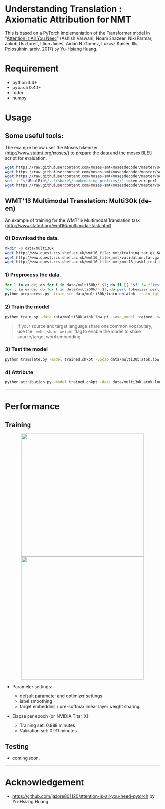 # Understanding Translation : Axiomatic Attribution for NMT

This is based on a PyTorch implementation of the Transformer model in "[Attention is All You Need](https://arxiv.org/abs/1706.03762)" (Ashish Vaswani, Noam Shazeer, Niki Parmar, Jakob Uszkoreit, Llion Jones, Aidan N. Gomez, Lukasz Kaiser, Illia Polosukhin, arxiv, 2017) by Yu-Hsiang Huang.

# Requirement
- python 3.4+
- pytorch 0.4.1+
- tqdm
- numpy


# Usage

## Some useful tools:

The example below uses the Moses tokenizer (http://www.statmt.org/moses/) to prepare the data and the moses BLEU script for evaluation.

```bash
wget https://raw.githubusercontent.com/moses-smt/mosesdecoder/master/scripts/tokenizer/tokenizer.perl
wget https://raw.githubusercontent.com/moses-smt/mosesdecoder/master/scripts/share/nonbreaking_prefixes/nonbreaking_prefix.de
wget https://raw.githubusercontent.com/moses-smt/mosesdecoder/master/scripts/share/nonbreaking_prefixes/nonbreaking_prefix.en
sed -i "s/$RealBin\/..\/share\/nonbreaking_prefixes//" tokenizer.perl
wget https://raw.githubusercontent.com/moses-smt/mosesdecoder/master/scripts/generic/multi-bleu.perl
```

## WMT'16 Multimodal Translation: Multi30k (de-en)

An example of training for the WMT'16 Multimodal Translation task (http://www.statmt.org/wmt16/multimodal-task.html).

### 0) Download the data.

```bash
mkdir -p data/multi30k
wget http://www.quest.dcs.shef.ac.uk/wmt16_files_mmt/training.tar.gz &&  tar -xf training.tar.gz -C data/multi30k && rm training.tar.gz
wget http://www.quest.dcs.shef.ac.uk/wmt16_files_mmt/validation.tar.gz && tar -xf validation.tar.gz -C data/multi30k && rm validation.tar.gz
wget http://www.quest.dcs.shef.ac.uk/wmt16_files_mmt/mmt16_task1_test.tar.gz && tar -xf mmt16_task1_test.tar.gz -C data/multi30k && rm mmt16_task1_test.tar.gz
```

### 1) Preprocess the data.
```bash
for l in en de; do for f in data/multi30k/*.$l; do if [[ "$f" != *"test"* ]]; then sed -i "$ d" $f; fi;  done; done
for l in en de; do for f in data/multi30k/*.$l; do perl tokenizer.perl -a -no-escape -l $l -q  < $f > $f.atok; done; done
python preprocess.py -train_src data/multi30k/train.en.atok -train_tgt data/multi30k/train.de.atok -valid_src data/multi30k/val.en.atok -valid_tgt data/multi30k/val.de.atok -save_data data/multi30k.atok.low.pt
```

### 2) Train the model
```bash
python train.py -data data/multi30k.atok.low.pt -save_model trained -save_mode best -proj_share_weight -label_smoothing
```
> If your source and target language share one common vocabulary, use the `-embs_share_weight` flag to enable the model to share source/target word embedding. 

### 3) Test the model
```bash
python translate.py -model trained.chkpt -vocab data/multi30k.atok.low.pt -src data/multi30k/test.en.atok -no_cuda
```

### 4) Attribute
```bash
python attribution.py -model trained.chkpt -data data/multi30k.atok.low.pt -no_cuda
```
---
# Performance
## Training

<p align="center">
<img src="https://imgur.com/rKeP1bb.png" width="400">
<img src="https://imgur.com/9je3X6U.png" width="400">
</p>

- Parameter settings:
  - default parameter and optimizer settings
  - label smoothing 
  - target embedding / pre-softmax linear layer weight sharing. 

- Elapse per epoch (on NVIDIA Titan X):
  - Training set: 0.888 minutes
  - Validation set: 0.011 minutes
  
## Testing 
- coming soon.
---

# Acknowledgement
- https://github.com/jadore801120/attention-is-all-you-need-pytorch by Yu-Hsiang Huang
